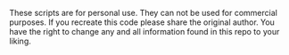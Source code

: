 These scripts are for personal use. They can not be used for commercial purposes. If you recreate this code
please share the original author. You have the right to change any and all information found in this repo
to your liking.